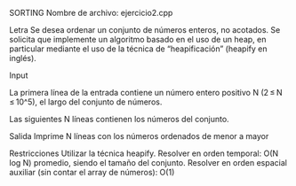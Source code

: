 SORTING	Nombre de archivo: ejercicio2.cpp

Letra
Se desea ordenar un conjunto de números enteros, no acotados. Se solicita que implemente un algoritmo basado en el uso de un heap, en particular mediante el uso de la técnica de “heapificación” (heapify en inglés).

Input

La primera línea de la entrada contiene un número entero positivo N (2 ≤ N ≤ 10^5), el largo del conjunto de números.

Las siguientes N líneas contienen los números del conjunto.

Salida
Imprime N líneas con los números ordenados de menor a mayor

Restricciones
Utilizar la técnica heapify.
Resolver en orden temporal: O(N log N) promedio, siendo el tamaño del conjunto.
Resolver en orden espacial auxiliar (sin contar el array de números): O(1)
